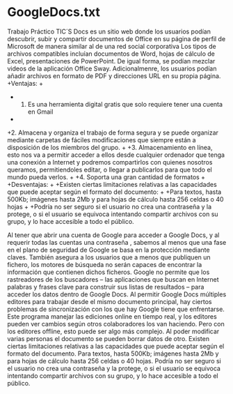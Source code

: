 # GoogleDocs.txt
Trabajo Práctico TIC´S
Docs es un sitio web donde los usuarios podían descubrir, subir y compartir documentos de Office en su página de perfil de Microsoft 
 de manera similar al de una red social corporativa
 Los tipos de archivos compatibles incluían documentos de Word, hojas de cálculo de Excel, presentaciones de PowerPoint.
 De igual forma, se podían mezclar videos de la aplicación Office Sway.
 Adicionalmenre, los usuarios podían añadir archivos en formato de PDF y direcciones URL en su propia página.
+Ventajas:
+
+ 1. Es una herramienta digital gratis que solo requiere tener una cuenta en Gmail
+
+2. Almacena y organiza el trabajo de forma segura y se puede organizar mediante carpetas de fáciles modificaciones que siempre están a disposición de los miembros del grupo.
+
+3. Almacenamiento en línea, esto nos va a permitir acceder a ellos desde cualquier ordenador que tenga una conexión a Internet y podremos compartirlos con quienes nosotros queramos, permitiendoles editar, o llegar a publicarlos para que todo el mundo pueda verlos.
+
+4. Soporta una gran cantidad de formatos
+
+Desventajas:
+
+Existen ciertas limitaciones relativas a las capacidades que puede aceptar según el formato del documento:
+
+Para textos, hasta 500Kb; imágenes hasta 2Mb y para hojas de cálculo hasta 256 celdas o 40 hojas
+
+Podría no ser seguro si el usuario no crea una contraseña y la protege, o si el usuario se equivoca intentando compartir archivos con su grupo, y lo hace accesible a todo el público.

 Al tener que abrir una cuenta de Google para acceder a Google Docs, y al requerir todas las cuentas una contraseña
 , sabemos al menos que una fase en el plano de seguridad de Google se basa en la protección mediante claves.
También asegura a los usuarios que a menos que publiquen un fichero,
los motores de búsqueda no serán capaces de encontrar la información que contienen dichos ficheros. 
Google no permite que los rastreadores de los buscadores – las aplicaciones que buscan en Internet palabras y 
frases clave para construir sus listas de resultados – para acceder los datos dentro de Google Docs. 
Al permitir Google Docs múltiples editores para trabajar desde el mismo documento principal,
hay ciertos problemas de sincronización con los que hay Google tiene que enfrentarse.
Este programa manejar las ediciones online en tiempo real, y los editores pueden ver cambios según otros colaboradores los van haciendo.
Pero con los editores offline, esto puede ser algo más complejo.
Al poder modificar varias personas el documento se pueden borrar datos de otro.
Existen ciertas limitaciones relativas a las capacidades que puede aceptar según el formato del documento.
Para textos, hasta 500Kb; imágenes hasta 2Mb y para hojas de cálculo hasta 256 celdas o 40 hojas.
Podría no ser seguro si el usuario no crea una contraseña y la protege, o si el usuario se equivoca intentando compartir archivos
con su grupo, y lo hace accesible a todo el público.
